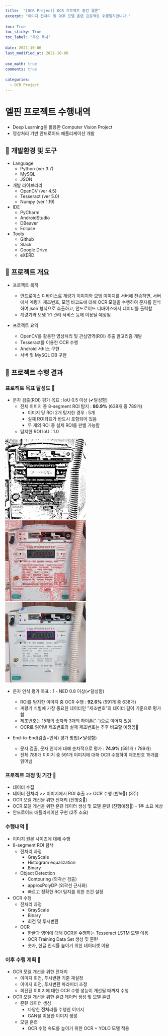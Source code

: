 ```yaml
---
title:  "[OCR Project] OCR 프로젝트 중간 결론"
excerpt: "이미지 전처리 및 OCR 모델 훈련 프로젝트 수행일지입니다."

toc: True
toc_sticky: True
toc_label: "주요 목차"
 
date: 2021-10-06
last_modified_at: 2021-10-06

use_math: true
comments: true

categories:
  - OCR Project
---
```






# 엘핀 프로젝트 수행내역

- Deep Learning을 활용한 Computer Vision Project
- 영상처리 기반 안드로이드 애플리케이션 개발




## 🚀 개발환경 및 도구

- Language
	- Python (ver 3.7)
	- MySQL
	- JSON
- 개발 라이브러리
  - OpenCV (ver 4.5)
  - Tesseract (ver 5.0)
  - Numpy (ver 1.19)
- IDE
  - PyCharm
  - AndroidStudio
  - DBeaver
  - Eclipse
- Tools
  - Github
  - Slack
  - Google Drive
  - eXERD



## 🚀 프로젝트 개요

- 프로젝트 목적
  - 안드로이스 디바이스로 계량기 이미지와 모뎀 이미지를 서버에 전송하면, 서버에서 계량기 제조번호, 모뎀 바코드에 대해 OCR 모델을 수행하여 문자를 인식하여 json 형식으로 추출하고, 안드로이드 디바이스에서 데이터를 출력함
  - 계량기와 모뎀 1:1 관리 서비스 등에 이용될 예정임


- 프로젝트 요약

  - OpenCV를 활용한 영상처리 및 관심영역(ROI) 추출 알고리즘 개발
  - Tesseract를 이용한 OCR 수행
  - Android 서비스 구현
  - 서버 및 MySQL DB 구현



## 🚀 프로젝트 수행 결과



### 프로젝트 목표 달성도 📌

- 문자 검출(ROI) 평가 목표 : IoU 0.5 이상 (✔달성함)
	- 전체 이미지 중 8-segment ROI 탐지 : **80.9%** (638개 중 789개)
	  - 이미지 당 ROI 2개 탐지한 경우 : 5개
	  - 실제 ROI좌표가 반드시 포함되어 있음
	  - 두 개의 ROI 중 실제 ROI를 판별 가능함
	- 탐지한 ROI IoU : 1.0

<img src="\assets\posting_img\211006_binary.jpg" alt="211006_binary" style="zoom: 25%;" />	<img src="\assets\posting_img\211006_contour.jpg" alt="211006_contour" style="zoom: 25%;" />	<img src="\assets\posting_img\211006_rect.jpg" alt="211006_rect" style="zoom: 25%;" />




- 문자 인식 평가 목표 : 1 - NED 0.8 이상(✔달성함)

   - ROI를 탐지한 이미지 중 OCR 수행 : **92.6%** (591개 중 638개)
   - 계량기 식별에 가장 중요한 데이터인 "제조번호"의 데이터 길이 기준으로 평가함
   - 제조번호는 15개의 숫자와 3개의 하이픈('-')으로 이어져 있음
   - OCR로 읽어낸 제조번호와 실제 제조번호는 추후 비교할 예정임🐥
   
   


- End-to-End(검출+인식) 평가 방법(✔달성함)
   - 문자 검출, 문자 인식에 대해 순차적으로 평가 : **74.9%** (591개 / 789개)
   - 전체 789개 이미지 중 591개 이미지에 대해 OCR 수행하여 제조번호 15개를 읽어냄



### 프로젝트 과정 및 기간 📌

- 데이터 수집
- 데이터 전처리 >> 이미지에서 ROI 추출 >> OCR 수행 (반복🔄) (3주)
- OCR 모델 개선을 위한 전처리 (진행중🐥)
- OCR 모델 개선을 위한 훈련 데이터 생성 및 모델 훈련 (진행예정🐥) - 1주 소요 예상
- 안드로이드 애플리케이션 구현 (2주 소요)



### 수행내역 📌

- 이미지 원본 사이즈에 대해 수행
- 8-segment ROI 탐색
  - 전처리 과정
    - GrayScale
    - Histogram equalization
    - Binary
  - Object Detection
    - Contouring (외곽선 검출)
    - approxPolyDP (외곽선 근사화)
    - 빠르고 정확한 ROI 탐지를 위한 조건 설정
- OCR 수행
  - 전처리 과정
    - GrayScale
    - Binary
    - 회전 및 투시변환
  - OCR
    - 한글과 영어에 대해 OCR을 수행하는 Tesseract LSTM 모델 이용
    - OCR Training Data Set 생성 및 훈련
    - 숫자, 한글 인식률 높이기 위한 데이터셋 이용



### 이후 수행 계획 📌

- OCR 모델 개선을 위한 전처리
  - 이미지 회전, 투시변환 기준 재설정
  - 이미지 회전, 투시변환 파라미터 조정
  - 회전된 이미지에 대한 OCR 수행 성능이 개선될 때까지 수행
- OCR 모델 개선을 위한 훈련 데이터 생성 및 모델 훈련
  - 훈련 데이터 생성
    - 다양한 전처리를 수행한 이미지
    - GAN을 이용한 이미지 생성
  - 모델 훈련
    - OCR 수행 속도를 높이기 위한 OCR + YOLO 모델 적용







